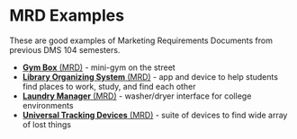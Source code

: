 # MRD Examples

These are good examples of Marketing Requirements Documents from previous DMS 104 semesters.

- [**Gym Box** (MRD)](gym-box.md) - mini-gym on the street
- [**Library Organizing System** (MRD)](library-organizing-system.md) - app and device to help students find places to work, study, and find each other
- [**Laundry Manager** (MRD)](laundry-manager.md) - washer/dryer interface for college environments
- [**Universal Tracking Devices** (MRD)](universal-tracking-devices.md) - suite of devices to find wide array of lost things
